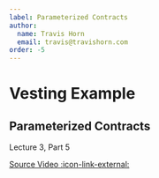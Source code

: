 ```yaml
---
label: Parameterized Contracts
author:
  name: Travis Horn
  email: travis@travishorn.com
order: -5
---
```


# Vesting Example

## Parameterized Contracts

Lecture 3, Part 5

[Source Video
:icon-link-external:](https://www.youtube.com/watch?v=XqFILXV_ACM&list=PLNEK_Ejlx3x2zxcfoVGARFExzOHwXFCCL&index=5)
